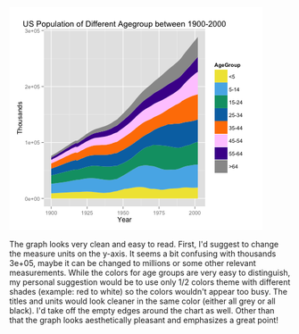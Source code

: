 ![Alt text](tg1442.png)

The graph looks very clean and easy to read. First, I'd suggest to change the measure units on the y-axis. It seems a bit confusing with thousands 3e+05, maybe it can be changed to millions or some other relevant measurements. While the colors for age groups are very easy to distinguish, my personal suggestion would be to use only 1/2 colors theme with different shades (example: red to white) so the colors wouldn't appear too busy. The titles and units would look cleaner in the same color (either all grey or all black). I'd take off the empty edges around the chart as well. Other than that the graph looks aesthetically pleasant and emphasizes a great point!
